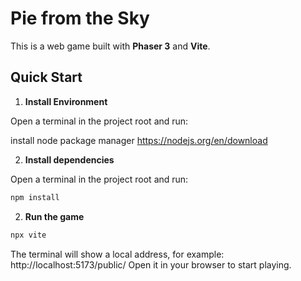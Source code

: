 # Pie from the Sky

This is a web game built with **Phaser 3** and **Vite**.

## Quick Start

1. **Install Environment**

Open a terminal in the project root and run:

install node package manager
https://nodejs.org/en/download

2. **Install dependencies**

Open a terminal in the project root and run:

```bash
npm install
```

2. **Run the game**
```bash
npx vite
```
The terminal will show a local address, for example:
http://localhost:5173/public/
Open it in your browser to start playing.

